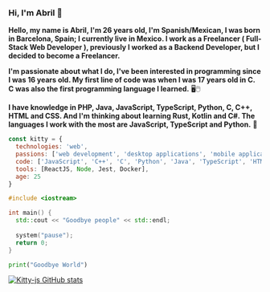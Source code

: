 ### Hi, I'm Abril 👋

**Hello, my name is Abril, I'm 26 years old, I'm Spanish/Mexican, I was born in Barcelona, Spain; I currently live in Mexico. I work as a Freelancer ( Full-Stack Web Developer ), previously I worked as a Backend Developer, but I decided to become a Freelancer.**

**I'm passionate about what I do, I've been interested in programming since I was 16 years old. My first line of code was when I was 17 years old in C. C was also the first programming language I learned.** 🖥️🖱️

**I have knowledge in PHP, Java, JavaScript, TypeScript, Python, C, C++, HTML and CSS. And I'm thinking about learning Rust, Kotlin and C#. The languages I work with the most are JavaScript, TypeScript and Python.** 💜

```js
const kitty = {
  technologies: 'web',
  passions: ['web development', 'desktop applications', 'mobile applications'],
  code: ['JavaScript', 'C++', 'C', 'Python', 'Java', 'TypeScript', 'HTML', 'CSS', 'PHP'],
  tools: [ReactJS, Node, Jest, Docker],
  age: 25
}
```

```cpp
#include <iostream>

int main() {
  std::cout << "Goodbye people" << std::endl;
  
  system("pause");
  return 0;
}
```

```py
print("Goodbye World")

```

[![Kitty-js GitHub stats](https://github-readme-stats.vercel.app/api?username=Kitty-js)](https://github.com/anuraghazra/github-readme-stats)
